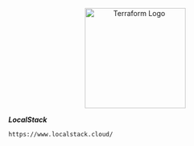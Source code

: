 <p align="center">
  <a href="https://www.terraform.io/" target="blank"><img src="https://www.svgrepo.com/show/376353/terraform.svg" width="200" alt="Terraform Logo" /></a>
</p>

**_LocalStack_**

`https://www.localstack.cloud/`
